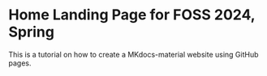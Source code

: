 # Home Landing Page for FOSS 2024, Spring

This is a tutorial on how to create a MKdocs-material website using GitHub pages.
